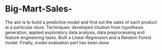 # Big-Mart-Sales-
The aim is to build a predictive model and find out the sales of each product at a particular store. Techniques: developed intuition from hypothesis generation, applied exploratory data analysis, data preprocessing and feature engineering tasks. Built a Linear Regression and a Random Forest model. Finally, model evaluation part has been done

